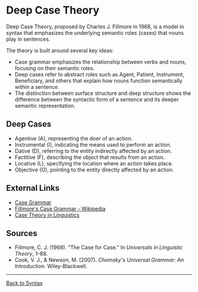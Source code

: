 # Deep Case Theory

Deep Case Theory, proposed by Charles J. Fillmore in 1968, is a model in syntax that emphasizes the underlying semantic roles (cases) that nouns play in sentences.

The theory is built around several key ideas:

- Case grammar emphasizes the relationship between verbs and nouns, focusing on their semantic roles.
- Deep cases refer to abstract roles such as Agent, Patient, Instrument, Beneficiary, and others that explain how nouns function semantically within a sentence.
- The distinction between surface structure and deep structure shows the difference between the syntactic form of a sentence and its deeper semantic representation.


## Deep Cases

- Agentive (A), representing the doer of an action.
- Instrumental (I), indicating the means used to perform an action.
- Dative (D), referring to the entity indirectly affected by an action.
- Factitive (F), describing the object that results from an action.
- Locative (L), specifying the location where an action takes place.
- Objective (O), pointing to the entity directly affected by an action.


## External Links

- [Case Grammar](https://en.wikipedia.org/wiki/Case_grammar)
- [Fillmore's Case Grammar - Wikipedia](https://en.wikipedia.org/wiki/Case_grammar)
- [Case Theory in Linguistics](https://glottopedia.org/wiki/Case_grammar)

## Sources

- Fillmore, C. J. (1968). "The Case for Case." In *Universals in Linguistic Theory*, 1–88.
- Cook, V. J., & Newson, M. (2007). *Chomsky's Universal Grammar: An Introduction*. Wiley-Blackwell.

---

[Back to Syntax](../README.md)
